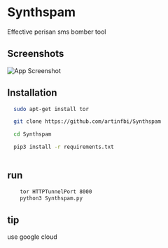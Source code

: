 # Synthspam
Effective perisan sms bomber tool

## Screenshots

![App Screenshot](https://i.imgur.com/6viWVI9.png)

## Installation



```bash
  sudo apt-get install tor

  git clone https://github.com/artinfbi/Synthspam

  cd Synthspam

  pip3 install -r requirements.txt
  
```
## run 
```bash
    tor HTTPTunnelPort 8000
    python3 Synthspam.py
```

## tip 

use google cloud 


